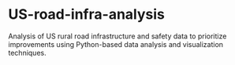 # US-road-infra-analysis
Analysis of US rural road infrastructure and safety data to prioritize improvements using Python-based data analysis and visualization techniques.
